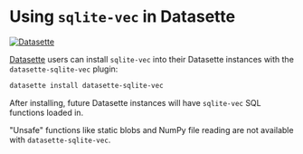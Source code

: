 # Using `sqlite-vec` in Datasette

[![Datasette](https://img.shields.io/pypi/v/datasette-sqlite-vec.svg?color=B6B6D9&label=Datasette+plugin&logoColor=white&logo=python)](https://datasette.io/plugins/datasette-sqlite-vec)

[Datasette](https://datasette.io/) users can install `sqlite-vec` into their Datasette instances with the `datasette-sqlite-vec` plugin:

```bash
datasette install datasette-sqlite-vec
```

After installing, future Datasette instances will have `sqlite-vec` SQL functions loaded in.

"Unsafe" functions like static blobs and NumPy file reading are not available with `datasette-sqlite-vec`.
